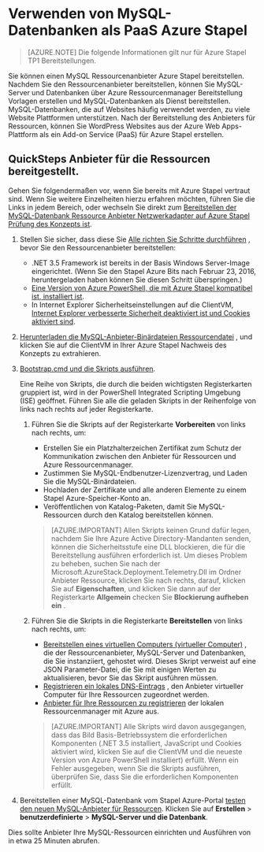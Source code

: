 <properties
    pageTitle="Verwenden von MySQL-Datenbanken als PaaS Azure Stapel | Microsoft Azure"
    description="Verstehen der QuickSteps zum Bereitstellen des MySQL-Anbieters für Ressourcen und zum Bereitstellen von MySQL als Dienst auf Azure Stapel an."
    services="azure-stack"
    documentationCenter=""
    authors="Dumagar"
    manager="bradleyb"
    editor=""/>

<tags
    ms.service="multiple"
    ms.workload="na"
    ms.tgt_pltfrm="na"
    ms.devlang="na"
    ms.topic="article"
    ms.date="09/26/2016"
    ms.author="dumagar"/>

# <a name="use-mysql-databases-as-paas-on-azure-stack"></a>Verwenden von MySQL-Datenbanken als PaaS Azure Stapel

> [AZURE.NOTE] Die folgende Informationen gilt nur für Azure Stapel TP1 Bereitstellungen.

Sie können einen MySQL Ressourcenanbieter Azure Stapel bereitstellen. Nachdem Sie den Ressourcenanbieter bereitstellen, können Sie MySQL-Server und Datenbanken über Azure Ressourcenmanager Bereitstellung Vorlagen erstellen und MySQL-Datenbanken als Dienst bereitstellen. MySQL-Datenbanken, die auf Websites häufig verwendet werden, zu viele Website Plattformen unterstützen. Nach der Bereitstellung des Anbieters für Ressourcen, können Sie WordPress Websites aus der Azure Web Apps-Plattform als ein Add-on Service (PaaS) für Azure Stapel erstellen.

## <a name="quick-steps-to-deploy-the-resource-provider"></a>QuickSteps Anbieter für die Ressourcen bereitgestellt.
Gehen Sie folgendermaßen vor, wenn Sie bereits mit Azure Stapel vertraut sind. Wenn Sie weitere Einzelheiten hierzu erfahren möchten, führen Sie die Links in jedem Bereich, oder wechseln Sie direkt zum [Bereitstellen der MySQL-Datenbank Ressource Anbieter Netzwerkadapter auf Azure Stapel Prüfung des Konzepts ist](azure-stack-mysql-rp-deploy-long.md).

1.  Stellen Sie sicher, dass diese Sie [Alle richten Sie Schritte durchführen](azure-stack-mysql-rp-deploy-long.md#set-up-steps-before-you-deploy) , bevor Sie den Ressourcenanbieter bereitstellen:

    - .NET 3.5 Framework ist bereits in der Basis Windows Server-Image eingerichtet. (Wenn Sie den Stapel Azure Bits nach Februar 23, 2016, heruntergeladen haben können Sie diesen Schritt überspringen.)
    - [Eine Version von Azure PowerShell, die mit Azure Stapel kompatibel ist, installiert ist](http://aka.ms/azStackPsh).
    - In Internet Explorer Sicherheitseinstellungen auf die ClientVM, [Internet Explorer verbesserte Sicherheit deaktiviert ist und Cookies aktiviert sind](azure-stack-mysql-rp-deploy-long.md#Turn-off-IE-enhanced-security-and-enable-cookies).

2. [Herunterladen die MySQL-Anbieter-Binärdateien Ressourcendatei](http://aka.ms/masmysqlrp) , und klicken Sie auf die ClientVM in Ihrer Azure Stapel Nachweis des Konzepts zu extrahieren.

3. [Bootstrap.cmd und die Skripts ausführen](azure-stack-mysql-rp-deploy-long.md#Bootstrap-the-resource-provider-deployment-PowerShell-and-Prepare-for-deployment).

    Eine Reihe von Skripts, die durch die beiden wichtigsten Registerkarten gruppiert ist, wird in der PowerShell Integrated Scripting Umgebung (ISE) geöffnet. Führen Sie alle die geladen Skripts in der Reihenfolge von links nach rechts auf jeder Registerkarte.

    1. Führen Sie die Skripts auf der Registerkarte **Vorbereiten** von links nach rechts, um:

        - Erstellen Sie ein Platzhalterzeichen Zertifikat zum Schutz der Kommunikation zwischen den Anbieter für Ressourcen und Azure Ressourcenmanager.
        - Zustimmen Sie MySQL-Endbenutzer-Lizenzvertrag, und Laden Sie die MySQL-Binärdateien.
        - Hochladen der Zertifikate und alle anderen Elemente zu einem Stapel Azure-Speicher-Konto an.
        - Veröffentlichen von Katalog-Paketen, damit Sie MySQL-Ressourcen durch den Katalog bereitstellen können.

        > [AZURE.IMPORTANT] Allen Skripts keinen Grund dafür legen, nachdem Sie Ihre Azure Active Directory-Mandanten senden, können die Sicherheitsstufe eine DLL blockieren, die für die Bereitstellung ausführen erforderlich ist. Um dieses Problem zu beheben, suchen Sie nach der Microsoft.AzureStack.Deployment.Telemetry.Dll im Ordner Anbieter Ressource, klicken Sie nach rechts, darauf, klicken Sie auf **Eigenschaften**, und klicken Sie dann auf der Registerkarte **Allgemein** checken Sie **Blockierung aufheben ein** .

    2. Führen Sie die Skripts in die Registerkarte **Bereitstellen** von links nach rechts, um:

        - [Bereitstellen eines virtuellen Computers (virtueller Computer)](azure-stack-mysql-rp-deploy-long.md#Deploy-the-MySQLResource-Provider-VM) , die der Ressourcenanbieter, MySQL-Server und Datenbanken, die Sie instanziiert, gehostet wird. Dieses Skript verweist auf eine JSON Parameter-Datei, die Sie mit einigen Werten zu aktualisieren, bevor Sie das Skript ausführen müssen.
        - [Registrieren ein lokales DNS-Eintrags](azure-stack-mysql-rp-deploy-long.md#Update-the-local-DNS) , den Anbieter virtueller Computer für Ihre Ressourcen zugeordnet werden.
        - [Anbieter für Ihre Ressourcen zu registrieren](azure-stack-mysql-rp-deploy-long.md#Register-the-MySQL-RP-Resource-Provider) der lokalen Ressourcenmanager mit Azure aus.

        > [AZURE.IMPORTANT] Alle Skripts wird davon ausgegangen, dass das Bild Basis-Betriebssystem die erforderlichen Komponenten (.NET 3.5 installiert, JavaScript und Cookies aktiviert wird, klicken Sie auf die ClientVM und die neueste Version von Azure PowerShell installiert) erfüllt. Wenn ein Fehler ausgegeben, wenn Sie die Skripts ausführen, überprüfen Sie, dass Sie die erforderlichen Komponenten erfüllt.

5. Bereitstellen einer MySQL-Datenbank vom Stapel Azure-Portal [testen den neuen MySQL-Anbieter für Ressourcen](/azure-stack-MySql-rp-deploy-long.md#create-your-first-mysql-database-to=test-your-deployment). Klicken Sie auf **Erstellen** &gt; **benutzerdefinierte** &gt; **MySQL-Server und die Datenbank**.

Dies sollte Anbieter Ihre MySQL-Ressourcen einrichten und Ausführen von in etwa 25 Minuten abrufen.
